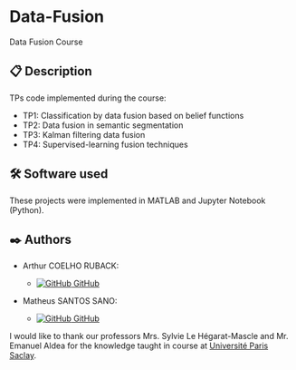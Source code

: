 # Data-Fusion
Data Fusion Course

## 📋 Description
TPs code implemented during the course:
- TP1: Classification by data fusion based on belief functions
- TP2: Data fusion in semantic segmentation
- TP3: Kalman filtering data fusion
- TP4: Supervised-learning fusion techniques

## 🛠️ Software used

These projects were implemented in MATLAB and Jupyter Notebook (Python).

## ✒️ Authors

- Arthur COELHO RUBACK:
    - [![GitHub](https://i.stack.imgur.com/tskMh.png) GitHub](https://github.com/arthur-ruback)

- Matheus SANTOS SANO:
    - [![GitHub](https://i.stack.imgur.com/tskMh.png) GitHub](https://github.com/matsano)

I would like to thank our professors Mrs. Sylvie Le Hégarat-Mascle and Mr. Emanuel Aldea for the knowledge taught in course at [Université Paris Saclay](https://www.universite-paris-saclay.fr/).
